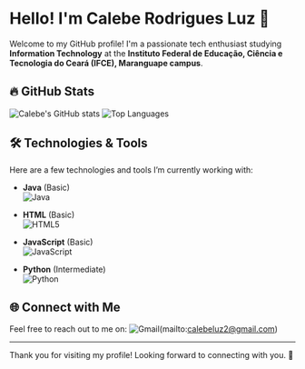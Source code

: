 # Hello! I'm Calebe Rodrigues Luz 🌟

Welcome to my GitHub profile! I'm a passionate tech enthusiast studying **Information Technology** at the **Instituto Federal de Educação, Ciência e Tecnologia do Ceará (IFCE), Maranguape campus**.

## 🔥 GitHub Stats
![Calebe's GitHub stats](https://github-readme-stats.vercel.app/api?username=calebeluz&show_icons=true&theme=radical)
![Top Languages](https://github-readme-stats.vercel.app/api/top-langs/?username=calebeluz&layout=compact&theme=radical)

## 🛠️ Technologies & Tools
Here are a few technologies and tools I’m currently working with:

- **Java** (Basic)  
  ![Java](https://img.icons8.com/color/48/000000/java-coffee-cup-logo--v1.png)

- **HTML** (Basic)  
  ![HTML5](https://img.icons8.com/color/48/000000/html-5.png)

- **JavaScript** (Basic)  
  ![JavaScript](https://img.icons8.com/color/48/000000/javascript.png)

- **Python** (Intermediate)  
  ![Python](https://img.icons8.com/color/48/000000/python.png)

## 🌐 Connect with Me
  Feel free to reach out to me on: 
  ![Gmail](https://img.icons8.com/fluency/48/000000/gmail.png)(mailto:calebeluz2@gmail.com)

---

Thank you for visiting my profile! Looking forward to connecting with you. 🚀
